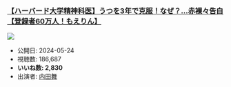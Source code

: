 ### [【ハーバード大学精神科医】うつを3年で克服！なぜ？…赤裸々告白【登録者60万人！もえりん】](https://www.youtube.com/watch?v=33zyyLmkR-A)
[![](https://img.youtube.com/vi/33zyyLmkR-A/sddefault.jpg)](https://www.youtube.com/watch?v=33zyyLmkR-A)
-   公開日: 2024-05-24
-   視聴数: 186,687
-   **いいね数: 2,830**
-   出演者: [内田舞](/rehacq_fan/people/内田舞 "wikilink")
